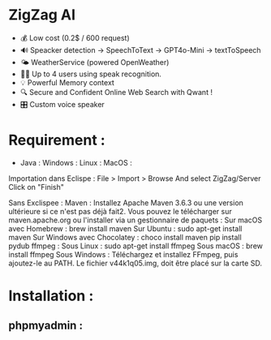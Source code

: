# ZigZag AI

- 💰 Low cost (0.2$ / 600 request)
- 🔊 Speacker detection -> SpeechToText -> GPT4o-Mini -> textToSpeech
- 🌤️ WeatherService (powered OpenWeather)
- 🤹🏻 Up to 4 users using speak recognition.
- 💡 Powerful Memory context
- 🔍 Secure and Confident Online Web Search with Qwant !
- 🎛️ Custom voice speaker

# Requirement :

 - Java : 
    Windows : 
    Linux : 
    MacOS :

Importation dans Eclispe : 
File > Import > Browse 
And select ZigZag/Server
Click on "Finish"
 

Sans Exclispee : 
Maven : Installez Apache Maven 3.6.3 ou une version ultérieure si ce n'est pas déjà fait2. Vous pouvez le télécharger sur maven.apache.org ou l'installer via un gestionnaire de paquets :
Sur macOS avec Homebrew : brew install maven
Sur Ubuntu : sudo apt-get install maven
Sur Windows avec Chocolatey : choco install maven
pip install pydub
ffmpeg : 
Sous Linux : sudo apt-get install ffmpeg
Sous macOS : brew install ffmpeg
Sous Windows : Téléchargez et installez FFmpeg, puis ajoutez-le au PATH.
Le fichier v44k1q05.img, doit être placé sur la carte SD. 
# Installation :

## phpmyadmin :


